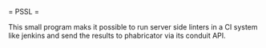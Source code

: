
= PSSL =

This small program maks it possible to run server side linters in a CI system like jenkins 
and send the results to phabricator via its conduit API.



